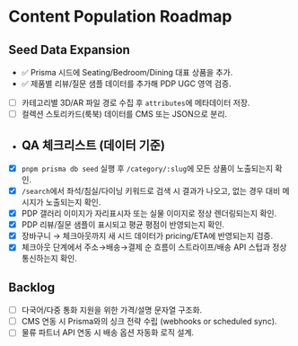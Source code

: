 # Content Population Roadmap

## Seed Data Expansion
- ✅ Prisma 시드에 Seating/Bedroom/Dining 대표 상품을 추가.
- ✅ 제품별 리뷰/질문 샘플 데이터를 추가해 PDP UGC 영역 검증.
- [ ] 카테고리별 3D/AR 파일 경로 수집 후 `attributes`에 메타데이터 저장.
- [ ] 컬렉션 스토리카드(룩북) 데이터를 CMS 또는 JSON으로 분리.

- ## QA 체크리스트 (데이터 기준)
- [x] `pnpm prisma db seed` 실행 후 `/category/:slug`에 모든 상품이 노출되는지 확인.
- [x] `/search`에서 좌석/침실/다이닝 키워드로 검색 시 결과가 나오고, 없는 경우 대비 메시지가 노출되는지 확인.
- [x] PDP 갤러리 이미지가 자리표시자 또는 실물 이미지로 정상 렌더링되는지 확인.
- [x] PDP 리뷰/질문 샘플이 표시되고 평균 평점이 반영되는지 확인.
- [x] 장바구니 → 체크아웃까지 새 시드 데이터가 pricing/ETA에 반영되는지 검증.
- [x] 체크아웃 단계에서 주소→배송→결제 순 흐름이 스트라이프/배송 API 스텁과 정상 통신하는지 확인.

## Backlog
- [ ] 다국어/다중 통화 지원을 위한 가격/설명 문자열 구조화.
- [ ] CMS 연동 시 Prisma와의 싱크 전략 수립 (webhooks or scheduled sync).
- [ ] 물류 파트너 API 연동 시 배송 옵션 자동화 로직 설계.
